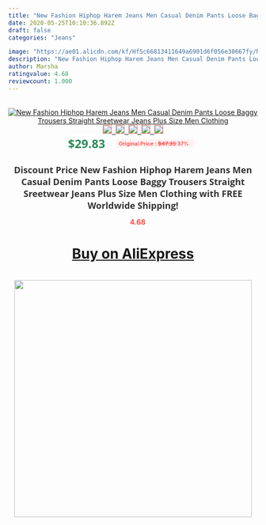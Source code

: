 ```yaml
---
title: "New Fashion Hiphop Harem Jeans Men Casual Denim Pants Loose Baggy Trousers Straight Sreetwear Jeans Plus Size Men Clothing"
date: 2020-05-25T10:10:36.892Z
draft: false
categories: "Jeans"

image: "https://ae01.alicdn.com/kf/Hf5c66813411649a6901d6f056e30667fy/New-Fashion-Hiphop-Harem-Jeans-Men-Casual-Denim-Pants-Loose-Baggy-Trousers-Straight-Sreetwear-Jeans-Plus.jpg"
description: "New Fashion Hiphop Harem Jeans Men Casual Denim Pants Loose Baggy Trousers Straight Sreetwear Jeans Plus Size Men Clothing"
author: Marsha
ratingvalue: 4.68
reviewcount: 1.000
---
```

<br>
<div style="text-align: center;">
<a href="https://s.click.aliexpress.com/e/_AcS3DL" target="_blank" rel="nofollow noopener noreferrer"><img alt="New Fashion Hiphop Harem Jeans Men Casual Denim Pants Loose Baggy Trousers Straight Sreetwear Jeans Plus Size Men Clothing" class="magnifier-image" src="https://ae01.alicdn.com/kf/Hf5c66813411649a6901d6f056e30667fy/New-Fashion-Hiphop-Harem-Jeans-Men-Casual-Denim-Pants-Loose-Baggy-Trousers-Straight-Sreetwear-Jeans-Plus.jpg_640x640.jpg">
<br>
<img style="border:1px solid salmon" src="https://ae01.alicdn.com/kf/Hf5c66813411649a6901d6f056e30667fy/New-Fashion-Hiphop-Harem-Jeans-Men-Casual-Denim-Pants-Loose-Baggy-Trousers-Straight-Sreetwear-Jeans-Plus.jpg_120x120.jpg">&nbsp;&nbsp;<img style="border:1px solid salmon" src="https://ae01.alicdn.com/kf/Hb793278384b44120ada9d32d993f14e93/New-Fashion-Hiphop-Harem-Jeans-Men-Casual-Denim-Pants-Loose-Baggy-Trousers-Straight-Sreetwear-Jeans-Plus.jpg_120x120.jpg">&nbsp;&nbsp;<img style="border:1px solid salmon" src="https://ae01.alicdn.com/kf/Hb42dba485f76410db82a10eb0e0a6fd7u/New-Fashion-Hiphop-Harem-Jeans-Men-Casual-Denim-Pants-Loose-Baggy-Trousers-Straight-Sreetwear-Jeans-Plus.jpg_120x120.jpg">&nbsp;&nbsp;<img style="border:1px solid salmon" src="https://ae01.alicdn.com/kf/Hf4fa05a7302c42b1a9d40d749b1f5e2fK/New-Fashion-Hiphop-Harem-Jeans-Men-Casual-Denim-Pants-Loose-Baggy-Trousers-Straight-Sreetwear-Jeans-Plus.jpg_120x120.jpg">&nbsp;&nbsp;<img style="border:1px solid salmon" src="https://ae01.alicdn.com/kf/Hdb8ec85c7f3d4e089a2d570ebe754ea4V/New-Fashion-Hiphop-Harem-Jeans-Men-Casual-Denim-Pants-Loose-Baggy-Trousers-Straight-Sreetwear-Jeans-Plus.jpg_120x120.jpg"></a></div><br0>
<div style="text-align: center;"><span style="background-color: white; border: 0px; box-sizing: border-box; color: seagreen; display: inline-block; font-family: &quot;open sans&quot; , &quot;arial&quot; , &quot;helvetica&quot; , sans-serif , &quot;heiti&quot;; font-size: 24px; font-stretch: inherit; font-weight: 700; line-height: inherit; margin: 0px 10px 0px 0px; padding: 0px; vertical-align: middle;">$29.83 </span>
<span style="background: rgb(255 , 241 , 241); border-radius: 3px; border: 0px; box-sizing: border-box; color: #ff4747; display: inline-block; font-family: inherit; font-size: 12px; font-stretch: inherit; font-style: inherit; font-variant: inherit; font-weight: 600; line-height: inherit; margin: 0px; padding: 2px 5px; transform: scale(0.9); vertical-align: middle;">Original Price : <b style="text-decoration: line-through;">$47.35 </b> 37%&nbsp;&nbsp;</span></div>
<h1 style="color: #333333; display: inline-block; font-family: &quot;open sans&quot; , &quot;arial&quot; , &quot;helvetica&quot; , sans-serif , &quot;heiti&quot;; font-size: 18px; font-stretch: inherit; font-weight: 700; text-align: center;">Discount Price New Fashion Hiphop Harem Jeans Men Casual Denim Pants Loose Baggy Trousers Straight Sreetwear Jeans Plus Size Men Clothing with FREE Worldwide Shipping!</h1>
<div style="color: #ff4747; text-align: center;">
<img src="https://4.bp.blogspot.com/-M0ZcTcb-5uY/XleCXlxnR4I/AAAAAAAAAEc/OrjgMkXV1oMQFaCRZj5HQwOCBcu3w1FegCPcBGAYYCw/s1600/star.png" style="height: 15px;">&nbsp;<b>4.68</b></div>
<div class="button_cont" align="center"><a class="buynow_a" href="https://s.click.aliexpress.com/e/_AcS3DL" target="_blank" rel="nofollow noopener noreferrer"><H1>Buy on AliExpress</H1></a></div><br>
<div class="separator" style="clear: both; text-align: center;">
<img src="https://lh3.googleusercontent.com/-pTy5HemUv9M/XlePHvY0dAI/AAAAAAAAAE4/0nX5iRUoIWY8eMW9Dpxeirr157OZliDIgCLcBGAsYHQ/s1600/badge.gif" width="480">
</div>
